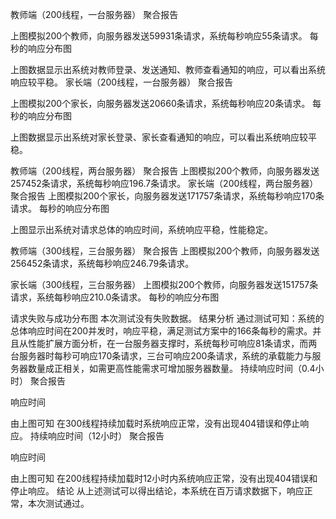 教师端（200线程，一台服务器）
聚合报告

上图模拟200个教师，向服务器发送59931条请求，系统每秒响应55条请求。
每秒的响应分布图


上图数据显示出系统对教师登录、发送通知、教师查看通知的响应，可以看出系统响应较平稳。
家长端（200线程，一台服务器）
聚合报告


上图模拟200个家长，向服务器发送20660条请求，系统每秒响应20条请求。
每秒的响应分布图



上图数据显示出系统对家长登录、家长查看通知的响应，可以看出系统响应较平稳。

教师端（200线程，两台服务器）
聚合报告
上图模拟200个教师，向服务器发送257452条请求，系统每秒响应196.7条请求。
家长端（200线程，两台服务器）
聚合报告
上图模拟200个家长，向服务器发送171757条请求，系统每秒响应170条请求。
每秒的响应分布图

上图显示出系统对请求总体的响应时间，系统响应平稳，性能稳定。

教师端（300线程，三台服务器）
聚合报告
上图模拟200个教师，向服务器发送256452条请求，系统每秒响应246.79条请求。

家长端（300线程，三台服务器）
上图模拟200个教师，向服务器发送151757条请求，系统每秒响应210.0条请求。
每秒的响应分布图

请求失败与成功分布图
本次测试没有失败数据。
结果分析
通过测试可知：系统的总体响应时间在200并发时，响应平稳，满足测试方案中的166条每秒的需求。并且从性能扩展方面分析，在一台服务器支撑时，系统每秒可响应81条请求，而两台服务器时每秒可响应170条请求，三台可响应200条请求，系统的承载能力与服务器数量成正相关，如需更高性能需求可增加服务器数量。
持续响应时间（0.4小时）
聚合报告


响应时间

由上图可知 在300线程持续加载时系统响应正常，没有出现404错误和停止响应。
持续响应时间（12小时）
聚合报告


响应时间


由上图可知 在200线程持续加载时12小时内系统响应正常，没有出现404错误和停止响应。
结论
从上述测试可以得出结论，本系统在百万请求数据下，响应正常，本次测试通过。
